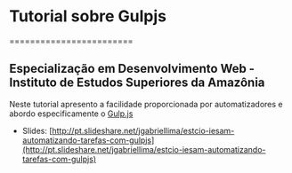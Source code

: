 # Tutorial sobre Gulpjs
========================

Especialização em Desenvolvimento Web - Instituto de Estudos Superiores da Amazônia
------------------------

Neste tutorial apresento a facilidade proporcionada por automatizadores e abordo especificamente o [Gulp.js](gulpjs.com)

- Slides: [http://pt.slideshare.net/jgabriellima/estcio-iesam-automatizando-tarefas-com-gulpjs](http://pt.slideshare.net/jgabriellima/estcio-iesam-automatizando-tarefas-com-gulpjs)
